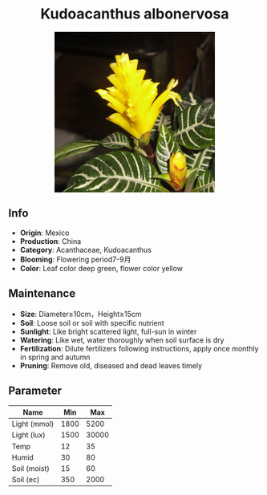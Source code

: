 <h1 align='center'>Kudoacanthus albonervosa</h1>
<p align="center">
    <img 
        align='center'
        width='320'
        src="../images/kudoacanthus albonervosa.png" 
        alt='Kudoacanthus albonervosa' />
</p>

## Info

 - **Origin**: Mexico
 - **Production**: China
 - **Category**: Acanthaceae, Kudoacanthus
 - **Blooming**: Flowering period7-9月
 - **Color**: Leaf color deep green, flower color yellow

## Maintenance

 - **Size**: Diameter≥10cm，Height≥15cm
 - **Soil**: Loose soil or soil with specific nutrient
 - **Sunlight**: Like bright scattered light, full-sun in winter
 - **Watering**: Like wet, water thoroughly when soil surface is dry
 - **Fertilization**: Dilute fertilizers following instructions, apply once monthly in spring and autumn
 - **Pruning**: Remove old, diseased and dead leaves timely

## Parameter

| Name         | Min  | Max   |
|--------------|------|-------|
| Light (mmol) | 1800 | 5200  |
| Light (lux)  | 1500 | 30000 |
| Temp         | 12    | 35    |
| Humid        | 30   | 80    |
| Soil (moist) | 15   | 60    |
| Soil (ec)    | 350  | 2000  |